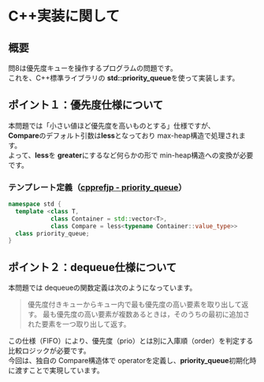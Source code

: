 # C++実装に関して

## 概要
問8は優先度キューを操作するプログラムの問題です。<br>
これを、C++標準ライブラリの **std::priority_queue**を使って実装します。

## ポイント１：優先度仕様について
本問題では「小さい値ほど優先度を高いものとする」仕様ですが、<br>
**Compare**のデフォルト引数は**less**となっており max-heap構造で処理されます。<br>
よって、**less**を **greater**にするなど何らかの形で min-heap構造への変換が必要です。

### テンプレート定義（[cpprefjp - priority_queue](https://cpprefjp.github.io/reference/queue/priority_queue.html)）
```cpp
namespace std {
  template <class T,
            class Container = std::vector<T>,
            class Compare = less<typename Container::value_type>>
  class priority_queue;
}
```

## ポイント２：dequeue仕様について
本問題では dequeueの関数定義は次のようになっています。
> 優先度付きキューからキュー内で最も優先度の高い要素を取り出して返す。
> 最も優先度の高い要素が複数あるときは，そのうちの最初に追加された要素を一つ取り出して返す。

この仕様（FIFO）により、優先度（prio）とは別に入庫順（order）を判定する比較ロジックが必要です。<br>
今回は、独自の Compare構造体で operatorを定義し、**priority_queue**初期化時に渡すことで実現しています。
